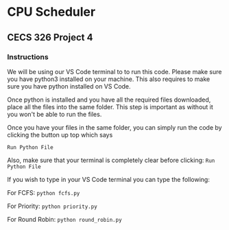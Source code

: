 # CPU Scheduler
## CECS 326 Project 4
### Instructions
We will be using our VS Code terminal to to run this code. Please make sure you have python3 installed on your machine.
This also requires to make sure you have python installed on VS Code. 

Once python is installed and you have all the required files downloaded, place all the files into the same folder. This step is important as without it you won't be able to run the files.

Once you have your files in the same folder, you can simply run the code by clicking the button up top which says 

``` Run Python File ```

Also, make sure that your terminal is completely clear before clicking: ``` Run Python File ```

If you wish to type in your VS Code terminal you can type the following:

For FCFS: ``` python fcfs.py ```

For Priority: ``` python priority.py ```

For Round Robin: ``` python round_robin.py ```

